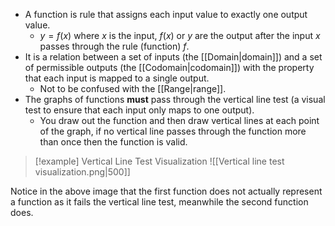 - A function is rule that assigns each input value to exactly one output value.
	- $y = f(x)$ where $x$ is the input, $f(x)$ or $y$ are the output after the input $x$ passes through the rule (function) $f$.
- It is a relation between a set of inputs (the [[Domain|domain]]) and a set of permissible outputs (the [[Codomain|codomain]]) with the property that each input is mapped to a single output.
	- Not to be confused with the [[Range|range]].
- The graphs of functions **must** pass through the vertical line test (a visual test to ensure that each input only maps to one output).
	- You draw out the function and then draw vertical lines at each point of the graph, if no vertical line passes through the function more than once then the function is valid.
> [!example] Vertical Line Test Visualization
> ![[Vertical line test visualization.png|500]]

Notice in the above image that the first function does not actually represent a function as it fails the vertical line test, meanwhile the second function does.

